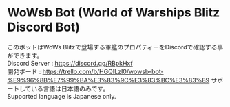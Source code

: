 # WoWsb Bot (World of Warships Blitz Discord Bot)
このボットはWoWs Blitzで登場する軍艦のプロパティーをDiscordで確認する事ができます。</br>
Discord Server : https://discord.gg/RBpkHxf</br>
開発ボード : https://trello.com/b/HGQILzI0/wowsb-bot-%E9%96%8B%E7%99%BA%E3%83%9C%E3%83%BC%E3%83%89
サポートしている言語は日本語のみです。</br>
Supported language is Japanese only.
